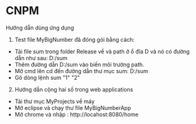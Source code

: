 # CNPM

Hướng dẫn dùng ứng dụng

1. Test file MyBigNumber đã đóng gói bằng cách:
- Tải file sum trong folder Release về và path ở ổ đĩa D và nó có đường dẫn như sau: D:/sum
- Thêm đường dẫn D:/sum vào biến môi trường path.
- Mở cmd lên cd đến đường dẫn thư mục sum: D:/sum
- Gõ dòng lệnh sum "1" "2"


2. Hướng dẫn cộng hai số trong web applications
- Tải thư mục MyProjects về máy
- Mở eclipse và chạy thư file MyBigNumberApp
- Mở chrome và nhập : http://locahost:8080/home

